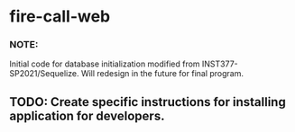 # fire-call-web

### NOTE: 
Initial code for database initialization modified from INST377-SP2021/Sequelize. Will redesign in the future for final program.

## TODO: Create specific instructions for installing application for developers.
